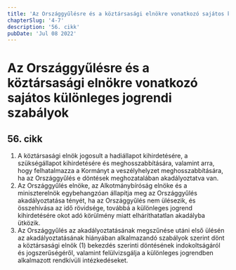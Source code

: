 ```yaml
---
title: 'Az Országgyűlésre és a köztársasági elnökre vonatkozó sajátos különleges jogrendi szabályok'
chapterSlug: '4-7'
description: '56. cikk'
pubDate: 'Jul 08 2022'
---
```


# Az Országgyűlésre és a köztársasági elnökre vonatkozó sajátos különleges jogrendi szabályok

## 56. cikk
1. A köztársasági elnök jogosult a hadiállapot kihirdetésére, a szükségállapot kihirdetésére és meghosszabbítására, valamint arra, hogy felhatalmazza a Kormányt a veszélyhelyzet meghosszabbítására, ha az Országgyűlés e döntések meghozatalában akadályoztatva van.
2. Az Országgyűlés elnöke, az Alkotmánybíróság elnöke és a miniszterelnök egybehangzóan állapítja meg az Országgyűlés akadályoztatása tényét, ha az Országgyűlés nem ülésezik, és összehívása az idő rövidsége, továbbá a különleges jogrend kihirdetésére okot adó körülmény miatt elháríthatatlan akadályba ütközik.
3. Az Országgyűlés az akadályoztatásának megszűnése utáni első ülésén az akadályoztatásának hiányában alkalmazandó szabályok szerint dönt a köztársasági elnök (1) bekezdés szerinti döntésének indokoltságáról és jogszerűségéről, valamint felülvizsgálja a különleges jogrendben alkalmazott rendkívüli intézkedéseket.
